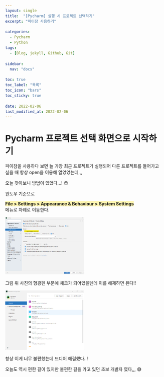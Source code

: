 ```yaml
---
layout: single
title:  "[Pycharm] 실행 시 프로젝트 선택하기"
excerpt: "파이참 사용하기"

categories:
  - Pycharm
  - Python
tags:
  - [Blog, jekyll, Github, Git]

sidebar:
  nav: "docs"

toc: true
toc_label: "목록"
toc_icon: "bars"
toc_sticky: true
 
date: 2022-02-06
last_modified_at: 2022-02-06
---
```


# **Pycharm 프로젝트 선택 화면으로 시작하기**

파이참을 사용하다 보면 늘 가장 최근 프로젝트가 실행되어 다른 프로젝트를 들어가고 싶을 때 항상 open을 이용해 열었었는데,,,  

오늘 찾아보니 방법이 있었다...! :hushed:  

윈도우 기준으로  

<span style="background-color:#fff5b1"> **File > Settings > Appearance & Behaviour > System Settings** </span>   
메뉴로 차례로 이동한다.  

<img src="/assets/images/start_display.png" width="50%" height="50%" title="그림 1" alt="메뉴 이동"/>

그럼 위 사진의 형광펜 부분에 체크가 되어있을텐데 이를 해제하면 된다!!  

<img src="/assets/images/start_display2.png" width="50%" height="50%" title="그림 2" alt="결과"/>

항상 이게 너무 불편했는데 드디어 해결했다..!  

오늘도 역시 편한 길이 있지만 불편한 길을 가고 있던 초보 개발자 였다,,, :sweat_smile:
